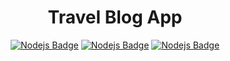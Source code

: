 <h1 align="center">Travel Blog App</h1>

<div align="center">
  
[![Nodejs Badge](https://img.shields.io/badge/-Node.js-blue?style=for-the-badge&labelColor=blue&logo=node.js&logoColor=purple)](#)
[![Nodejs Badge](https://img.shields.io/badge/-Express.js-yellow?style=for-the-badge&labelColor=yellow&logo=node.js&logoColor=black)](#)
[![Nodejs Badge](https://img.shields.io/badge/-Mongodb-3C873A?style=for-the-badge&labelColor=3C873A&logo=node.js&logoColor=black)](#)

</div>
